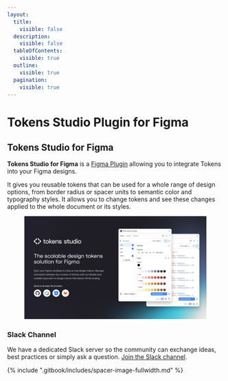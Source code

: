 ```yaml
---
layout:
  title:
    visible: false
  description:
    visible: false
  tableOfContents:
    visible: true
  outline:
    visible: true
  pagination:
    visible: true
---
```


# Tokens Studio Plugin for Figma

## **Tokens Studio for Figma**

**Tokens Studio for Figma** is a [Figma Plugin](https://www.figma.com/community/plugin/843461159747178978/tokens-studio-for-figma) allowing you to integrate Tokens into your Figma designs.

It gives you reusable tokens that can be used for a whole range of design options, from border radius or spacer units to semantic color and typography styles. It allows you to change tokens and see these changes applied to the whole document or its styles.

<figure><img src=".gitbook/assets/tokens-studio-for-Figma.png" alt=""><figcaption></figcaption></figure>

### Slack Channel

We have a dedicated Slack server so the community can exchange ideas, best practices or simply ask a question. [Join the Slack channel](https://www.tokens.studio/slack).



{% include ".gitbook/includes/spacer-image-fullwidth.md" %}
